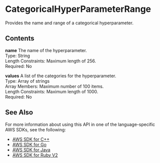 # CategoricalHyperParameterRange<a name="API_CategoricalHyperParameterRange"></a>

Provides the name and range of a categorical hyperparameter\.

## Contents<a name="API_CategoricalHyperParameterRange_Contents"></a>

 **name**   <a name="personalize-Type-CategoricalHyperParameterRange-name"></a>
The name of the hyperparameter\.  
Type: String  
Length Constraints: Maximum length of 256\.  
Required: No

 **values**   <a name="personalize-Type-CategoricalHyperParameterRange-values"></a>
A list of the categories for the hyperparameter\.  
Type: Array of strings  
Array Members: Maximum number of 100 items\.  
Length Constraints: Maximum length of 1000\.  
Required: No

## See Also<a name="API_CategoricalHyperParameterRange_SeeAlso"></a>

For more information about using this API in one of the language\-specific AWS SDKs, see the following:
+  [AWS SDK for C\+\+](https://docs.aws.amazon.com/goto/SdkForCpp/personalize-2018-05-22/CategoricalHyperParameterRange) 
+  [AWS SDK for Go](https://docs.aws.amazon.com/goto/SdkForGoV1/personalize-2018-05-22/CategoricalHyperParameterRange) 
+  [AWS SDK for Java](https://docs.aws.amazon.com/goto/SdkForJava/personalize-2018-05-22/CategoricalHyperParameterRange) 
+  [AWS SDK for Ruby V2](https://docs.aws.amazon.com/goto/SdkForRubyV2/personalize-2018-05-22/CategoricalHyperParameterRange) 